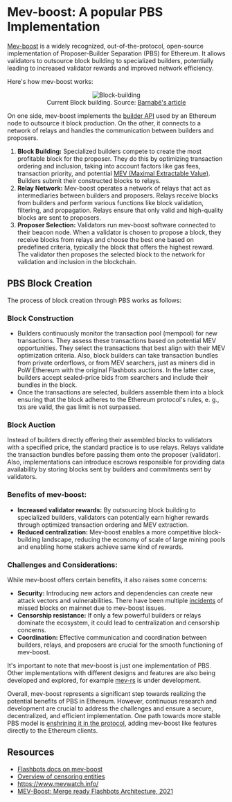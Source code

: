 # Mev-boost: A popular PBS Implementation

[Mev-boost](https://github.com/flashbots/mev-boost) is a widely recognized, out-of-the-protocol, open-source implementation of Proposer-Builder Separation (PBS) for Ethereum. It allows validators to outsource block building to specialized builders, potentially leading to increased validator rewards and improved network efficiency.

Here's how mev-boost works:

<figure style="text-align: center;">
  <img src="images/pbs/block-building.png" alt="Block-building">
  <figcaption style="text-align: center;">Current Block building. Source: <a href="https://barnabe.substack.com/p/pbs">Barnabé's article</a></figcaption>
</figure>

On one side, mev-boost implements the [builder API](https://github.com/ethereum/builder-specs) used by an Ethereum node to outsource it block production. On the other, it connects to a network of relays and handles the communication between builders and proposers.

1. **Block Building:**
   Specialized builders compete to create the most profitable block for the proposer. They do this by optimizing transaction ordering and inclusion, taking into account factors like gas fees, transaction priority, and potential [MEV (Maximal Extractable Value)](/wiki/research/PBS/mev.md).
   Builders submit their constructed blocks to relays.
2. **Relay Network:**
   Mev-boost operates a network of relays that act as intermediaries between builders and proposers.
   Relays receive blocks from builders and perform various functions like block validation, filtering, and propagation.
   Relays ensure that only valid and high-quality blocks are sent to proposers.
3. **Proposer Selection:**
   Validators run mev-boost software connected to their beacon node. When a validator is chosen to propose a block, they receive blocks from relays and choose the best one based on predefined criteria, typically the block that offers the highest reward.
   The validator then proposes the selected block to the network for validation and inclusion in the blockchain.

## PBS Block Creation

The process of block creation through PBS works as follows:

### Block Construction

- Builders continuously monitor the transaction pool (mempool) for new transactions. They assess these transactions based on potential MEV opportunities. They select the transactions that best align with their MEV optimization criteria. Also, block builders can take transaction bundles from private orderflows, or from MEV searchers, just as miners did in PoW Ethereum with the original Flashbots auctions. In the latter case, builders accept sealed-price bids from searchers and include their bundles in the block.
- Once the transactions are selected, builders assemble them into a block ensuring that the block adheres to the Ethereum protocol's rules, e. g., txs are valid, the gas limit is not surpassed.

### Block Auction

Instead of builders directly offering their assembled blocks to validators with a specified price, the standard practice is to use relays. Relays validate the transaction bundles before passing them onto the proposer (validator). Also, implementations can introduce escrows responsible for providing data availability by storing blocks sent by builders and commitments sent by validators. 

### Benefits of mev-boost:

- **Increased validator rewards:** By outsourcing block building to specialized builders, validators can potentially earn higher rewards through optimized transaction ordering and MEV extraction.
- **Reduced centralization:** Mev-boost enables a more competitive block-building landscape, reducing the economy of scale of large mining pools and enabling home stakers achieve same kind of rewards.

### Challenges and Considerations:

While mev-boost offers certain benefits, it also raises some concerns:

- **Security:** Introducing new actors and dependencies can create new attack vectors and vulnerabilities. There have been multiple [incidents](https://collective.flashbots.net/t/post-mortem-april-3rd-2023-mev-boost-relay-incident-and-related-timing-issue/1540) of missed blocks on mainnet due to mev-boost issues. 
- **Censorship resistance:** If only a few powerful builders or relays dominate the ecosystem, it could lead to centralization and censorship concerns.
- **Coordination:** Effective communication and coordination between builders, relays, and proposers are crucial for the smooth functioning of mev-boost.

It's important to note that mev-boost is just one implementation of PBS. Other implementations with different designs and features are also being developed and explored, for example [mev-rs](https://github.com/ralexstokes/mev-rs) is under development.

Overall, mev-boost represents a significant step towards realizing the potential benefits of PBS in Ethereum. However, continuous research and development are crucial to address the challenges and ensure a secure, decentralized, and efficient implementation. One path towards more stable PBS model is [enshrining it in the protocol](/wiki/research/PBS/ePBS.md), adding mev-boost like features directly to the Ethereum clients.  

## Resources

- [Flashbots docs on mev-boost](https://boost.flashbots.net/)
- [Overview of censoring entities](https://censorship.pics/) 
- https://www.mevwatch.info/
- [MEV-Boost: Merge ready Flashbots Architecture, 2021](https://ethresear.ch/t/mev-boost-merge-ready-flashbots-architecture/11177)
